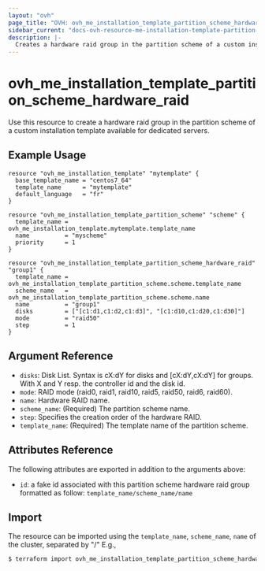 ```yaml
---
layout: "ovh"
page_title: "OVH: ovh_me_installation_template_partition_scheme_hardware_raid"
sidebar_current: "docs-ovh-resource-me-installation-template-partition-scheme-hardware-raid"
description: |-
  Creates a hardware raid group in the partition scheme of a custom installation template available for dedicated servers.
---
```


# ovh_me_installation_template_partition_scheme_hardware_raid

Use this resource to create a hardware raid group in the partition scheme of a custom installation template available for dedicated servers.

## Example Usage

```hcl
resource "ovh_me_installation_template" "mytemplate" {
  base_template_name = "centos7_64"
  template_name      = "mytemplate"
  default_language   = "fr"
}

resource "ovh_me_installation_template_partition_scheme" "scheme" {
  template_name = ovh_me_installation_template.mytemplate.template_name
  name          = "myscheme"
  priority      = 1
}

resource "ovh_me_installation_template_partition_scheme_hardware_raid" "group1" {
  template_name = ovh_me_installation_template_partition_scheme.scheme.template_name
  scheme_name   = ovh_me_installation_template_partition_scheme.scheme.name
  name          = "group1"
  disks         = ["[c1:d1,c1:d2,c1:d3]", "[c1:d10,c1:d20,c1:d30]"]
  mode          = "raid50"
  step          = 1
}
```

## Argument Reference

* `disks`: Disk List. Syntax is cX:dY for disks and [cX:dY,cX:dY] for groups. With X and Y resp. the controller id and the disk id.
* `mode`: RAID mode (raid0, raid1, raid10, raid5, raid50, raid6, raid60).
* `name`: Hardware RAID name.
* `scheme_name`: (Required) The partition scheme name.
* `step`: Specifies the creation order of the hardware RAID.
* `template_name`: (Required) The template name of the partition scheme.


## Attributes Reference

The following attributes are exported in addition to the arguments above:

* `id`: a fake id associated with this partition scheme hardware raid group formatted as follow: `template_name/scheme_name/name`

## Import

The resource can be imported using the `template_name`, `scheme_name`, `name` of the cluster, separated by "/" E.g.,

```bash
$ terraform import ovh_me_installation_template_partition_scheme_hardware_raid.group1 template_name/scheme_name/name
```
